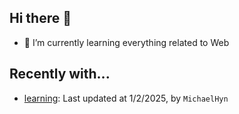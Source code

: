 ## Hi there 👋

- 🌱 I’m currently learning everything related to Web

## Recently with...

<!-- WATCHED_PROJECTS_START_TAG -->
- [learning](https://github.com/hanyaonian/learning): Last updated at 1/2/2025, by `MichaelHyn`
<!-- WATCHED_PROJECTS_END_TAG -->
